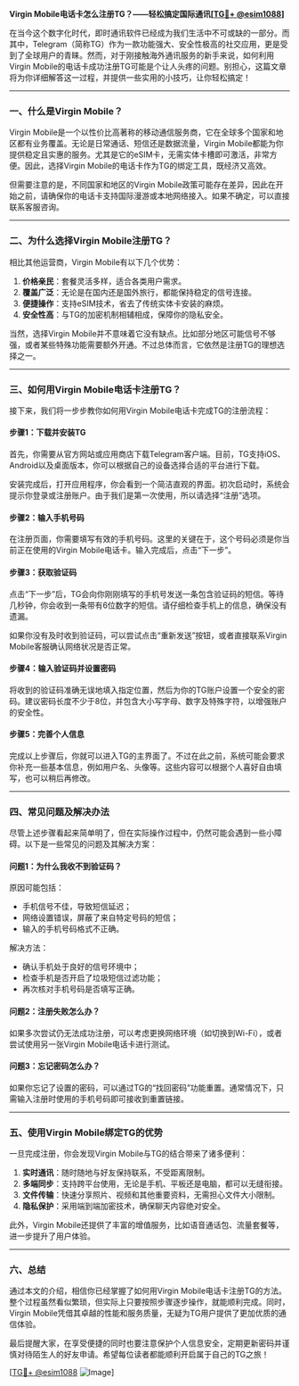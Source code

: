 **Virgin Mobile电话卡怎么注册TG？——轻松搞定国际通讯[[TG💪+ @esim1088](https://t.me/s/esim1088)]**

在当今这个数字化时代，即时通讯软件已经成为我们生活中不可或缺的一部分。而其中，Telegram（简称TG）作为一款功能强大、安全性极高的社交应用，更是受到了全球用户的青睐。然而，对于刚接触海外通讯服务的新手来说，如何利用Virgin Mobile的电话卡成功注册TG可能是个让人头疼的问题。别担心，这篇文章将为你详细解答这一过程，并提供一些实用的小技巧，让你轻松搞定！

---

### **一、什么是Virgin Mobile？**
Virgin Mobile是一个以性价比高著称的移动通信服务商，它在全球多个国家和地区都有业务覆盖。无论是日常通话、短信还是数据流量，Virgin Mobile都能为你提供稳定且实惠的服务。尤其是它的eSIM卡，无需实体卡槽即可激活，非常方便。因此，选择Virgin Mobile的电话卡作为TG的绑定工具，既经济又高效。

但需要注意的是，不同国家和地区的Virgin Mobile政策可能存在差异，因此在开始之前，请确保你的电话卡支持国际漫游或本地网络接入。如果不确定，可以直接联系客服咨询。

---

### **二、为什么选择Virgin Mobile注册TG？**
相比其他运营商，Virgin Mobile有以下几个优势：
1. **价格亲民**：套餐灵活多样，适合各类用户需求。
2. **覆盖广泛**：无论是在国内还是国外旅行，都能保持稳定的信号连接。
3. **便捷操作**：支持eSIM技术，省去了传统实体卡安装的麻烦。
4. **安全性高**：与TG的加密机制相辅相成，保障你的隐私安全。

当然，选择Virgin Mobile并不意味着它没有缺点。比如部分地区可能信号不够强，或者某些特殊功能需要额外开通。不过总体而言，它依然是注册TG的理想选择之一。

---

### **三、如何用Virgin Mobile电话卡注册TG？**
接下来，我们将一步步教你如何用Virgin Mobile电话卡完成TG的注册流程：

#### **步骤1：下载并安装TG**
首先，你需要从官方网站或应用商店下载Telegram客户端。目前，TG支持iOS、Android以及桌面版本，你可以根据自己的设备选择合适的平台进行下载。

安装完成后，打开应用程序，你会看到一个简洁直观的界面。初次启动时，系统会提示你登录或注册账户。由于我们是第一次使用，所以请选择“注册”选项。

#### **步骤2：输入手机号码**
在注册页面，你需要填写有效的手机号码。这里的关键在于，这个号码必须是你当前正在使用的Virgin Mobile电话卡。输入完成后，点击“下一步”。

#### **步骤3：获取验证码**
点击“下一步”后，TG会向你刚刚填写的手机号发送一条包含验证码的短信。等待几秒钟，你会收到一条带有6位数字的短信。请仔细检查手机上的信息，确保没有遗漏。

如果你没有及时收到验证码，可以尝试点击“重新发送”按钮，或者直接联系Virgin Mobile客服确认网络状况是否正常。

#### **步骤4：输入验证码并设置密码**
将收到的验证码准确无误地填入指定位置，然后为你的TG账户设置一个安全的密码。建议密码长度不少于8位，并包含大小写字母、数字及特殊字符，以增强账户的安全性。

#### **步骤5：完善个人信息**
完成以上步骤后，你就可以进入TG的主界面了。不过在此之前，系统可能会要求你补充一些基本信息，例如用户名、头像等。这些内容可以根据个人喜好自由填写，也可以稍后再修改。

---

### **四、常见问题及解决办法**
尽管上述步骤看起来简单明了，但在实际操作过程中，仍然可能会遇到一些小障碍。以下是一些常见的问题及其解决方案：

#### **问题1：为什么我收不到验证码？**
原因可能包括：
- 手机信号不佳，导致短信延迟；
- 网络设置错误，屏蔽了来自特定号码的短信；
- 输入的手机号码格式不正确。

解决方法：
- 确认手机处于良好的信号环境中；
- 检查手机是否开启了垃圾短信过滤功能；
- 再次核对手机号码是否填写正确。

#### **问题2：注册失败怎么办？**
如果多次尝试仍无法成功注册，可以考虑更换网络环境（如切换到Wi-Fi），或者尝试使用另一张Virgin Mobile电话卡进行测试。

#### **问题3：忘记密码怎么办？**
如果你忘记了设置的密码，可以通过TG的“找回密码”功能重置。通常情况下，只需输入注册时使用的手机号码即可接收到重置链接。

---

### **五、使用Virgin Mobile绑定TG的优势**
一旦完成注册，你会发现Virgin Mobile与TG的结合带来了诸多便利：
1. **实时通讯**：随时随地与好友保持联系，不受距离限制。
2. **多端同步**：支持跨平台使用，无论是手机、平板还是电脑，都可以无缝衔接。
3. **文件传输**：快速分享照片、视频和其他重要资料，无需担心文件大小限制。
4. **隐私保护**：采用端到端加密技术，确保聊天内容绝对安全。

此外，Virgin Mobile还提供了丰富的增值服务，比如语音通话包、流量套餐等，进一步提升了用户体验。

---

### **六、总结**
通过本文的介绍，相信你已经掌握了如何用Virgin Mobile电话卡注册TG的方法。整个过程虽然看似繁琐，但实际上只要按照步骤逐步操作，就能顺利完成。同时，Virgin Mobile凭借其卓越的性能和服务质量，无疑为TG用户提供了更加优质的通信体验。

最后提醒大家，在享受便捷的同时也要注意保护个人信息安全，定期更新密码并谨慎对待陌生人的好友申请。希望每位读者都能顺利开启属于自己的TG之旅！

[[TG💪+ @esim1088](https://t.me/s/esim1088) ![Image](https://i.postimg.cc/4NQfJmqS/Snipaste-2025-05-13-00-14-12.png)]